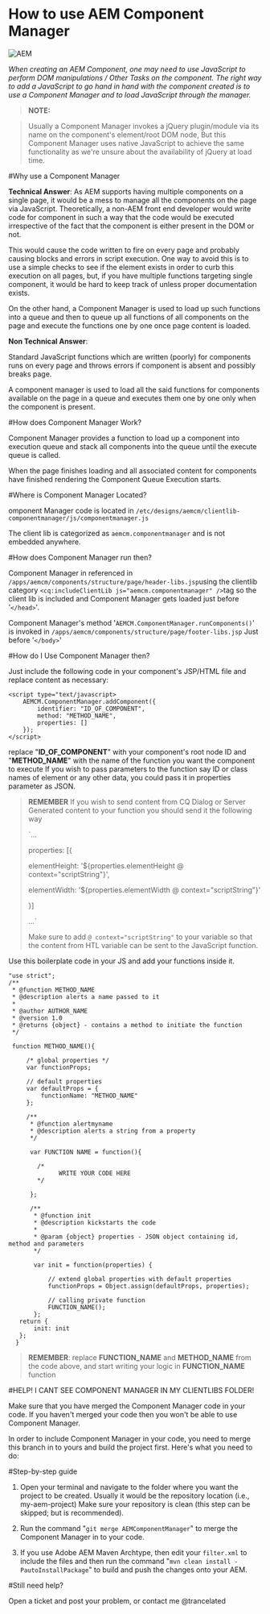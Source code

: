 # How to use AEM Component Manager
![AEM](http://i.imgur.com/rge5hQf.png)

*When creating an AEM Component, one may need to use JavaScript to perform DOM manipulations / Other Tasks on the component. The right way to add a JavaScript to go hand in hand with the component created is to use a Component Manager and to load JavaScript through the manager.*

>**NOTE:** 

> Usually a Component Manager invokes a jQuery plugin/module via its name on the component's element/root DOM node, But this Component Manager uses native JavaScript to achieve the same functionality as we're unsure about the availability of jQuery at load time.


#Why use a Component Manager

**Technical Answer**: 
As AEM supports having multiple components on a single page, it would be a mess to manage all the components on the page via JavaScript. Theoretically, a non-AEM front end developer would write code for component in such a way that the code would be executed irrespective of the fact that the component is either present in the DOM or not. 

This would cause the code written to fire on every page and probably causing blocks and errors in script execution. One way to avoid this is to use a simple checks to see if the element exists in order to curb this execution on all pages, but, if you have multiple functions targeting single component, it would be hard to keep track of unless proper documentation exists.

On the other hand, a Component Manager is used to load up such functions into a queue and then to queue up all functions of all components on the page and execute the functions one by one once page content is loaded.

**Non Technical Answer**: 

Standard JavaScript functions which are written (poorly) for components runs on every page and throws errors if component is absent and possibly breaks page. 

A component manager is used to load all the said functions for components available on the page in a queue and executes them one by one only when the component is present.

#How does Component Manager Work?

Component Manager provides a function to load up a component into execution queue and stack all components into the queue until the execute queue is called.

When the page finishes loading and all associated content for components have finished rendering the Component Queue Execution starts.

#Where is Component Manager Located?

omponent Manager code is located in `/etc/designs/aemcm/clientlib-componentmanager/js/componentmanager.js`

The client lib is categorized as `aemcm.componentmanager` and is not embedded anywhere.

#How does Component Manager run then?

Component Manager in referenced in `/apps/aemcm/components/structure/page/header-libs.jsp`using the clientlib category `<cq:includeClientLib js="aemcm.componentmanager" />`tag so the client lib is included and Component Manager gets loaded just before '`</head>`'.

Component Manager's method '`AEMCM.ComponentManager.runComponents()`' is invoked in `/apps/aemcm/components/structure/page/footer-libs.jsp` Just before '`</body>`'

#How do I Use Component Manager then?

Just include the following code in your component's JSP/HTML file and replace content as necessary:

    <script type="text/javascript>
        AEMCM.ComponentManager.addComponent({
            identifier: "ID_OF_COMPONENT",
            method: "METHOD_NAME",
            properties: []
        });
    </script>
    
replace "**ID_OF_COMPONENT**" with your component's root node ID and "**METHOD_NAME**" with the name of the function you want the component to execute
If you wish to pass parameters to the function say ID or class names of element or any other data, you could pass it in properties parameter as JSON.

> **REMEMBER**
> If you wish to send content from CQ Dialog or Server Generated content to your function you should send it the following way
> 
>
>`...
>
>properties: [{
>
>    elementHeight: '${properties.elementHeight @ context="scriptString"}',
>
>    elementWidth: '${properties.elementWidth @ context="scriptString"}'
>
>}]
>
>...`
>
>Make sure to add `@ context="scriptString"` to your variable so that the content from HTL variable can be sent to the JavaScript function.


Use this boilerplate code in your JS and add your functions inside it.

    "use strict";
    /**
	 * @function METHOD_NAME
	 * @description alerts a name passed to it
	 * 
	 * @author AUTHOR_NAME
	 * @version 1.0
	 * @returns {object} - contains a method to initiate the function
	 */
	 
	 function METHOD_NAME(){
	 
		 /* global properties */
		 var functionProps;
		 
		 // default properties
		 var defaultProps = {
			 functionName: "METHOD_NAME"
		 };
		 
		 /**
		  * @function alertmyname
		  * @description alerts a string from a property
		  */
		  
		  var FUNCTION NAME = function(){
		  
			/*
				  WRITE YOUR CODE HERE
			*/
		  
		  };
		  
		  /**
		   * @function init
		   * @description kickstarts the code
		   * 
		   * @param {object} properties - JSON object containing id, method and parameters
		   */
		   
		   var init = function(properties) {
		   
			   // extend global properties with default properties
			   functionProps = Object.assign(defaultProps, properties);
			   
			   // calling private function
			   FUNCTION_NAME();
		   };
	   return {
		   init: init
	   };
	  }

> **REMEMBER**: replace **FUNCTION_NAME** and **METHOD_NAME** from the code above, and start writing your logic in **FUNCTION_NAME** function

#HELP! I CANT SEE COMPONENT MANAGER IN MY CLIENTLIBS FOLDER!

Make sure that you have merged the Component Manager code in your code. If you haven't merged your code then you won't be able to use Component Manager.

In order to include Component Manager in your code, you need to merge this branch in to yours and build the project first. Here's what you need to do:

#Step-by-step guide

 1. Open your terminal and navigate to the folder where you want the
    project to be created. Usually it would be the repository
    location (i.e., my-aem-project) Make sure your repository is clean
    (this step can be skipped; but is recommended).
    
 2. Run the command "`git merge AEMComponentManager`" to merge the Component Manager in to your code.
 3. If you use Adobe AEM Maven Archtype, then edit your `filter.xml` to include the files and then run the command "`mvn clean install -PautoInstallPackage`" to build and push the changes onto your AEM.

#Still need help?

Open a ticket and post your problem, or contact me @trancelated
